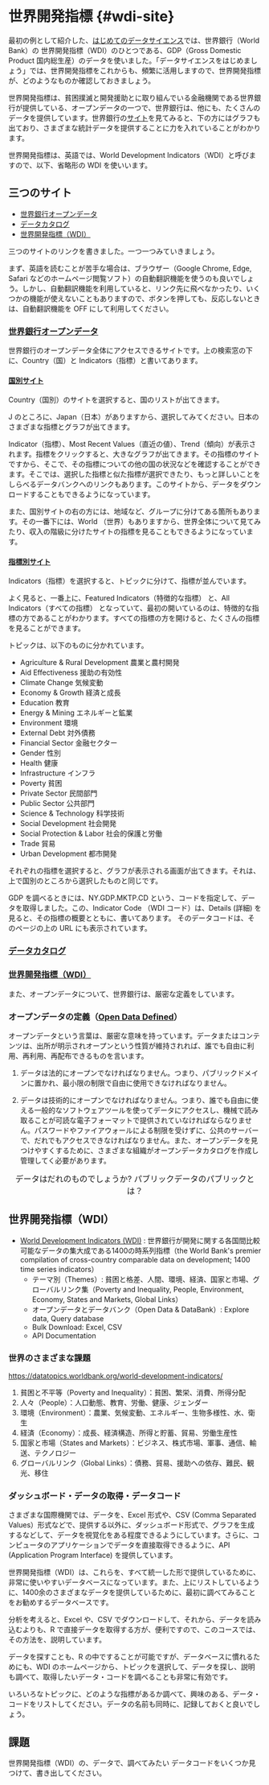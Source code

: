 # 世界開発指標 {#wdi-site}

最初の例として紹介した、[はじめてのデータサイエンス](https://icu-hsuzuki.github.io/ds4aj/first-example.html#first-example)では、世界銀行（World Bank）の 世界開発指標（WDI）のひとつである、GDP（Gross Domestic Product 国内総生産）のデータを使いました。「データサイエンスをはじめましょう」では、世界開発指標をこれからも、頻繁に活用しますので、世界開発指標が、どのようなものか確認しておきましょう。

世界開発指標は、貧困撲滅と開発援助とに取り組んでいる金融機関である世界銀行が提供している、オープンデータの一つで、世界銀行は、他にも、たくさんのデータを提供しています。世界銀行の[サイト](https://www.worldbank.org/en/home)を見てみると、下の方にはグラフも出ており、さまざまな統計データを提供することに力を入れていることがわかります。

世界開発指標は、英語では、World Development Indicators（WDI）と呼びますので、以下、省略形の WDI を使いいます。

## 三つのサイト

-   [世界銀行オープンデータ](https://data.worldbank.org)
-   [データカタログ](https://datacatalog.worldbank.org/home)
-   [世界開発指標（WDI）](https://datatopics.worldbank.org/world-development-indicators/)

三つのサイトのリンクを書きました。一つ一つみていきましょう。

まず、英語を読むことが苦手な場合は、ブラウザー（Google Chrome, Edge, Safari などのホームページ閲覧ソフト）の自動翻訳機能を使うのも良いでしょう。しかし、自動翻訳機能を利用していると、リンク先に飛べなかったり、いくつかの機能が使えないこともありますので、ボタンを押しても、反応しないときは、自動翻訳機能を OFF にして利用してください。

### [世界銀行オープンデータ](https://data.worldbank.org)

世界銀行のオープンデータ全体にアクセスできるサイトです。上の検索窓の下に、Country（国）と Indicators（指標）と書いてあります。

#### [国別サイト](https://data.worldbank.org/country)

Country（国別）のサイトを選択すると、国のリストが出てきます。

J のところに、Japan（日本）がありますから、選択してみてください。日本のさまざまな指標とグラフが出てきます。

Indicator（指標）、Most Recent Values（直近の値）、Trend（傾向）が表示されます。指標をクリックすると、大きなグラフが出てきます。その指標のサイトですから、そこで、その指標についての他の国の状況などを確認することができます。そこでは、選択した指標と似た指標が選択できたり、もっと詳しいことをしらべるデータバンクへのリンクもあります。このサイトから、データをダウンロードすることもできるようになっています。

また、国別サイトの右の方には、地域など、グループに分けてある箇所もあります。その一番下には、World （世界）もありますから、世界全体について見てみたり、収入の階級に分けたサイトの指標を見ることもできるようになっています。

#### [指標別サイト](https://data.worldbank.org/indicator)

Indicators（指標）を選択すると、トピックに分けて、指標が並んでいます。

よく見ると、一番上に、Featured Indicators（特徴的な指標） と、All Indicators（すべての指標） となっていて、最初の開いているのは、特徴的な指標の方であることがわかります。すべての指標の方を開けると、たくさんの指標を見ることができます。

トピックは、以下のものに分かれています。

-   Agriculture & Rural Development 農業と農村開発
-   Aid Effectiveness 援助の有効性
-   Climate Change 気候変動
-   Economy & Growth 経済と成長
-   Education 教育
-   Energy & Mining エネルギーと鉱業
-   Environment 環境
-   External Debt 対外債務
-   Financial Sector 金融セクター
-   Gender 性別
-   Health 健康
-   Infrastructure インフラ
-   Poverty 貧困
-   Private Sector 民間部門
-   Public Sector 公共部門
-   Science & Technology 科学技術
-   Social Development 社会開発
-   Social Protection & Labor 社会的保護と労働
-   Trade 貿易
-   Urban Development 都市開発

それぞれの指標を選択すると、グラフが表示される画面が出てきます。それは、上で国別のところから選択したものと同じです。

GDP を調べるときには、NY.GDP.MKTP.CD という、コードを指定して、データを取得しました。この、Indicator Code （WDI コード）は、Details (詳細) を見ると、その指標の概要とともに、書いてあります。 そのデータコードは、そのページの上の URL にも表示されています。

### [データカタログ](https://datacatalog.worldbank.org/home)

### [世界開発指標（WDI）](https://datatopics.worldbank.org/world-development-indicators/)

また、オープンデータについて、世界銀行は、厳密な定義をしています。

### オープンデータの定義（[Open Data Defined](http://opendatatoolkit.worldbank.org/en/essentials.html)）

オープンデータという言葉は、厳密な意味を持っています。データまたはコンテンツは、出所が明示されオープンという性質が維持されれば、誰でも自由に利用、再利用、再配布できるものを言います。

1.  データは法的にオープンでなければなりません。つまり、パブリックドメインに置かれ、最小限の制限で自由に使用できなければなりません。

2.  データは技術的にオープンでなければなりません。つまり、誰でも自由に使える一般的なソフトウェアツールを使ってデータにアクセスし、機械で読み取ることが可読な電子フォーマットで提供されていなければならなりません。パスワードやファイアウォールによる制限を受けずに、公共のサーバーで、だれでもアクセスできなければなりません。また、オープンデータを見つけやすくするために、さまざまな組織がオープンデータカタログを作成し管理してく必要があります。

<center><font size="3">データはだれのものでしょうか? パブリックデータのパブリックとは？</font></center>

## 世界開発指標（WDI）

-   [World Development Indicators (WDI)](https://datatopics.worldbank.org/world-development-indicators/) : 世界銀行が開発に関する各国間比較可能なデータの集大成である1400の時系列指標（the World Bank's premier compilation of cross-country comparable data on development; 1400 time series indicators）
    -   テーマ別（Themes）: 貧困と格差、人間、環境、経済、国家と市場、グローバルリンク集（Poverty and Inequality, People, Environment, Economy, States and Markets, Global Links）
    -   オープンデータとデータバンク（Open Data & DataBank）: Explore data, Query database
    -   Bulk Download: Excel, CSV
    -   API Documentation

### 世界のさまざまな課題

<https://datatopics.worldbank.org/world-development-indicators/>

1.  貧困と不平等（Poverty and Inequality）：貧困、繁栄、消費、所得分配
2.  人々（People）：人口動態、教育、労働、健康、ジェンダー
3.  環境（Environment）：農業、気候変動、エネルギー、生物多様性、水、衛生
4.  経済（Economy）：成長、経済構造、所得と貯蓄、貿易、労働生産性
5.  国家と市場（States and Markets）：ビジネス、株式市場、軍事、通信、輸送、テクノロジー
6.  グローバルリンク（Global Links）：債務、貿易、援助への依存、難民、観光、移住

### ダッシュボード・データの取得・データコード

さまざまな国際機関では、データを、Excel 形式や、CSV (Comma Separated Values）形式などで、提供する以外に、ダッシュボード形式で、グラフを生成するなどして、データを視覚化をある程度できるようにしています。さらに、コンピュータのアプリケーションでデータを直接取得できるように、API (Application Program Interface) を提供しています。

世界開発指標（WDI）は、これらを、すべて統一した形で提供しているために、非常に使いやすいデータベースになっています。また、上にリストしているように、1400余のさまざまなデータを提供しているために、最初に調べてみることをお勧めするデータベースです。

分析を考えると、Excel や、CSV でダウンロードして、それから、データを読み込むよりも、R で直接データを取得する方が、便利ですので、このコースでは、その方法を、説明しています。

データを探すことも、R の中ですることが可能ですが、データベースに慣れるためにも、WDI のホームページから、トピックを選択して、データを探し、説明も調べて、取得したいデータ・コードを調べることも非常に有効です。

いろいろなトピックに、どのような指標があるか調べて、興味のある、データ・コードをリストしてください。データの名前も同時に、記録しておくと良いでしょう。

## 課題

世界開発指標（WDI）の、データで、調べてみたい データコードをいくつか見つけて、書き出してください。
